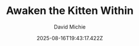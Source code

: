 ---
title: "Awaken the Kitten Within"
date: "2025-08-16T19:43:17.422Z"
author: "David Michie"
read_year: "NO"
recommendation: '3'
url: /bookshelf/awaken-the-kitten-within
---
